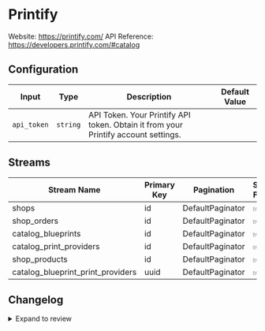 # Printify
Website: https://printify.com/
API Reference: https://developers.printify.com/#catalog

## Configuration

| Input | Type | Description | Default Value |
|-------|------|-------------|---------------|
| `api_token` | `string` | API Token. Your Printify API token. Obtain it from your Printify account settings. |  |

## Streams
| Stream Name | Primary Key | Pagination | Supports Full Sync | Supports Incremental |
|-------------|-------------|------------|---------------------|----------------------|
| shops | id | DefaultPaginator | ✅ |  ❌  |
| shop_orders | id | DefaultPaginator | ✅ |  ❌  |
| catalog_blueprints | id | DefaultPaginator | ✅ |  ❌  |
| catalog_print_providers | id | DefaultPaginator | ✅ |  ❌  |
| shop_products | id | DefaultPaginator | ✅ |  ❌  |
| catalog_blueprint_print_providers | uuid | DefaultPaginator | ✅ |  ❌  |

## Changelog

<details>
  <summary>Expand to review</summary>

| Version          | Date              | Pull Request | Subject        |
|------------------|-------------------|--------------|----------------|
| 0.0.23 | 2025-10-29 | [68978](https://github.com/airbytehq/airbyte/pull/68978) | Update dependencies |
| 0.0.22 | 2025-10-21 | [68380](https://github.com/airbytehq/airbyte/pull/68380) | Update dependencies |
| 0.0.21 | 2025-10-14 | [67823](https://github.com/airbytehq/airbyte/pull/67823) | Update dependencies |
| 0.0.20 | 2025-10-07 | [67495](https://github.com/airbytehq/airbyte/pull/67495) | Update dependencies |
| 0.0.19 | 2025-09-30 | [66417](https://github.com/airbytehq/airbyte/pull/66417) | Update dependencies |
| 0.0.18 | 2025-09-09 | [65829](https://github.com/airbytehq/airbyte/pull/65829) | Update dependencies |
| 0.0.17 | 2025-08-23 | [65187](https://github.com/airbytehq/airbyte/pull/65187) | Update dependencies |
| 0.0.16 | 2025-08-16 | [64969](https://github.com/airbytehq/airbyte/pull/64969) | Update dependencies |
| 0.0.15 | 2025-08-02 | [64199](https://github.com/airbytehq/airbyte/pull/64199) | Update dependencies |
| 0.0.14 | 2025-07-26 | [63923](https://github.com/airbytehq/airbyte/pull/63923) | Update dependencies |
| 0.0.13 | 2025-07-19 | [63391](https://github.com/airbytehq/airbyte/pull/63391) | Update dependencies |
| 0.0.12 | 2025-07-12 | [63244](https://github.com/airbytehq/airbyte/pull/63244) | Update dependencies |
| 0.0.11 | 2025-07-05 | [62560](https://github.com/airbytehq/airbyte/pull/62560) | Update dependencies |
| 0.0.10 | 2025-06-28 | [62357](https://github.com/airbytehq/airbyte/pull/62357) | Update dependencies |
| 0.0.9 | 2025-06-21 | [61908](https://github.com/airbytehq/airbyte/pull/61908) | Update dependencies |
| 0.0.8 | 2025-06-14 | [61029](https://github.com/airbytehq/airbyte/pull/61029) | Update dependencies |
| 0.0.7 | 2025-05-24 | [60496](https://github.com/airbytehq/airbyte/pull/60496) | Update dependencies |
| 0.0.6 | 2025-05-10 | [60141](https://github.com/airbytehq/airbyte/pull/60141) | Update dependencies |
| 0.0.5 | 2025-05-03 | [59497](https://github.com/airbytehq/airbyte/pull/59497) | Update dependencies |
| 0.0.4 | 2025-04-27 | [59042](https://github.com/airbytehq/airbyte/pull/59042) | Update dependencies |
| 0.0.3 | 2025-04-19 | [58484](https://github.com/airbytehq/airbyte/pull/58484) | Update dependencies |
| 0.0.2 | 2025-04-12 | [57892](https://github.com/airbytehq/airbyte/pull/57892) | Update dependencies |
| 0.0.1 | 2025-04-09 | [57546](https://github.com/airbytehq/airbyte/pull/57546) | Initial release by [@btkcodedev](https://github.com/btkcodedev) via Connector Builder |

</details>
